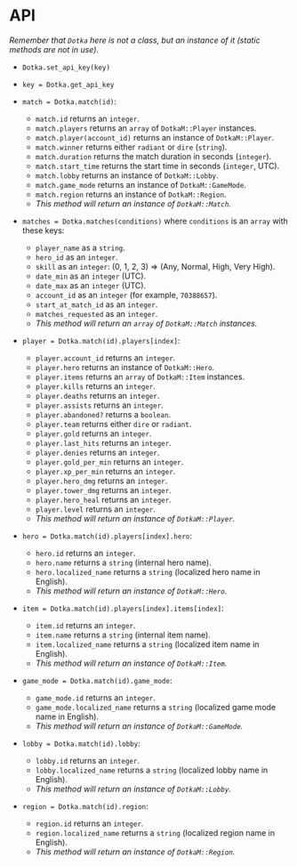 # API

*Remember that `Dotka` here is not a class, but an instance of it 
(static methods are not in use).*

- `Dotka.set_api_key(key)`
- `key = Dotka.get_api_key`

- `match = Dotka.match(id)`:
	- `match.id` returns an `integer`.
	- `match.players` returns an `array` of `DotkaM::Player` instances.
	- `match.player(account_id)` returns an instance of `DotkaM::Player`.
	- `match.winner` returns either `radiant` or `dire` (`string`).
	- `match.duration` returns the match duration in seconds (`integer`).
	- `match.start_time` returns the start time in seconds (`integer`, UTC).
	- `match.lobby` returns an instance of `DotkaM::Lobby`.
	- `match.game_mode` returns an instance of `DotkaM::GameMode`.
	- `match.region` returns an instance of `DotkaM::Region`.
	- *This method will return an instance of `DotkaM::Match`.*

- `matches = Dotka.matches(conditions)` where `conditions` is an `array` with these keys:
	- `player_name` as a `string`.
	- `hero_id` as an `integer`.
	- `skill` as an `integer`: (0, 1, 2, 3) => (Any, Normal, High, Very High).
	- `date_min` as an `integer` (UTC).
	- `date_max` as an `integer` (UTC).
	- `account_id` as an `integer` (for example, `70388657`).
	- `start_at_match_id` as an `integer`.
	- `matches_requested` as an `integer`.
	- *This method will return an `array` of `DotkaM::Match` instances.*

- `player = Dotka.match(id).players[index]`:
	- `player.account_id` returns an `integer`.
	- `player.hero` returns an instance of `DotkaM::Hero`.
	- `player.items` returns an `array` of `DotkaM::Item` instances.
	- `player.kills` returns an `integer`.
	- `player.deaths` returns an `integer`.
	- `player.assists` returns an `integer`.
	- `player.abandoned?` returns a `boolean`.
	- `player.team` returns either `dire` or `radiant`.
	- `player.gold` returns an `integer`.
	- `player.last_hits` returns an `integer`.
	- `player.denies` returns an `integer`.
	- `player.gold_per_min` returns an `integer`.
	- `player.xp_per_min` returns an `integer`.
	- `player.hero_dmg` returns an `integer`.
	- `player.tower_dmg` returns an `integer`.
	- `player.hero_heal` returns an `integer`.
	- `player.level` returns an `integer`.
	- *This method will return an instance of `DotkaM::Player`.*

- `hero = Dotka.match(id).players[index].hero`:
	- `hero.id` returns an `integer`.
	- `hero.name` returns a `string` (internal hero name).
	- `hero.localized_name` returns a `string` (localized hero name in English).
	- *This method will return an instance of `DotkaM::Hero`.*

- `item = Dotka.match(id).players[index].items[index]`:
	- `item.id` returns an `integer`.
	- `item.name` returns a `string` (internal item name).
	- `item.localized_name` returns a `string` (localized item name in English).
	- *This method will return an instance of `DotkaM::Item`.*

- `game_mode = Dotka.match(id).game_mode`:
	- `game_mode.id` returns an `integer`.
	- `game_mode.localized_name` returns a `string` (localized game mode name in English).
	- *This method will return an instance of `DotkaM::GameMode`.*

- `lobby = Dotka.match(id).lobby`:
	- `lobby.id` returns an `integer`.
	- `lobby.localized_name` returns a `string` (localized lobby name in English).
	- *This method will return an instance of `DotkaM::Lobby`.*

- `region = Dotka.match(id).region`:
	- `region.id` returns an `integer`.
	- `region.localized_name` returns a `string` (localized region name in English).
	- *This method will return an instance of `DotkaM::Region`.*

